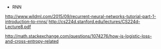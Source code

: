 
* RNN

http://www.wildml.com/2015/09/recurrent-neural-networks-tutorial-part-1-introduction-to-rnns/
http://cs224d.stanford.edu/lectures/CS224d-Lecture8.pdf

http://math.stackexchange.com/questions/1074276/how-is-logistic-loss-and-cross-entropy-related
